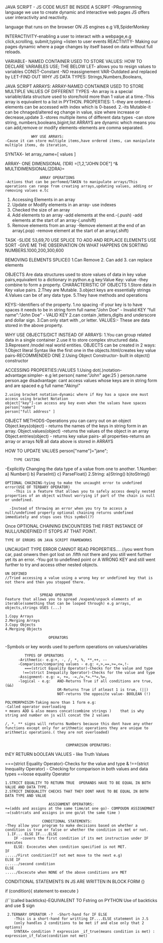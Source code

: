 JAVA SCRIPT -
JS CODE MUST BE INSIDE A SCRIPT <SCRIPT>INSIDE HERE JS CODE </SCRIPT>
    -PRogramming language  we use to create dynamic and interactive web pages 
JS offers user interactivity and reactivity.

language that runs on the browser ON JS engines e.g V8,SpiderMonkey

INTERACTIVITY-enabling a user to interact with a webpage,e.g click,scrolling, submit,typing =listen to user events
REACTIVITY- Making our pages dynamic where a page changes by itself based on data without full reloads.

VARIABLE- NAMED CONTAINER USED TO STORE VALUES: 
HOW TO DECLARE VARIABLES USE; THE BELOW 
            LET- allows you to resign values to variables 
            CONST-Constant -NO reassignement
            VAR-Outdated and replaced by LET-FIND OUT WHY
JS DATA TYPES: Strings,Numbers,Booleans,

JAVA SCRIPT ARRAYS:
ARRAY-NAMED CONTAINER USED TO STORE MULTIPLE VALUES OF DIFFERENT TYPES 
    -An array is a special variable/data structure used to store/hold more than 1 value at a time.-This array is equivalent to a list in PYTHON.
        PROPERTIES:
            1.-they are ordered.-elements can be accessed with index which is 0-based.
            2.-its Mutable-it can be chnaged/altered eg change in value, size where increase or decrease,update
            3.-stores multiple items of different data types -can store string, numbers,booleans,bigint,list
ARRAYS are dynamic which means you can add,remove or modify elements-elements are comma separated.


                WHY USE ARRAYS:
    -Cause it can store multiple items,have ordered items, can manipulate multiple items, do iteration,

SYNTAX- let array_name=[ values ]    

ARRAY- ONE DIMENSIONAL (1DR) =[1,2,"JOHN DOE"]
^& MULTIDIMENSIONAL(2DRA)=

                    ARRAY OPERATIONS
    -Actions that can be perfomed/TAKEN to manipulate arrays/This operations can range from creating arrays,updating values, adding or removing values e.tc        
   1. Accessing Elements in an array      
   2. Update or Modify elements in an array- use indexes
   3. Checked the size of an array
   4. Add elements to an array
            -add elements at the end.-(.push)
            -add elements at the start of an array-(.unshift)
   5. Remove elements from an array
            -Remove element at the end of an array(.pop)
            -remove element at the start of an array(.shift)     

TASK -SLIDE 53,69,70 
USE SPLICE TO ADD AND REPLACE ELEMENTS
USE SORT -GIVE ME THE OBSERVATION ON WHAT HAPPENS ON SORTING NUMBERS.1000,200,300,600          


REMOVING ELEMENTS SPLICE()
    1.Can Remove
    2. Can add 
    3. can replace elements



OBJECTS
    Are data structures used to store values of data in key value pairs,equivalent to a dictionary in python.e.g key:Value
Key: value -they combine to form a property.
CHARACTERISTIC OF OBJECTS
        1.Store data in Key value pairs.
        2.They are Mutable.
        3.object keys are essentially strings
        4.Values can be of any data type.
        5.They have methods and operations 

KEYS:-Identifiers of the property.
        1.no spacing
            -if your key is to have spaces it needs to be in string form
            full name:"John Doe" - Invalid KEY
            "full name":"John Doe"   - VALID KEY
        2.can contain ,letters,digits and underscore and dollar sign.
        3.Can only start with _or letter.
VALUES:- These are data stored in the above property.


WHY USE OBJECTS/DICT INSTEAD OF ARRAYS:
    1.You can group related data in a single container
    2.use it to store complex structured data.
    3.Represent /model real world entities.
OBJECTS can be created in 2 ways:
    1.Object literal Syntax like the first one in the objects.html/creates key value pairs-RECOMMENDED ONE
    2.Using Object Constructor- built in object() constructor

ACCESSING PROPERTIES:/VALUES 
    1.Using dot(.)notation-
    advantage:simpler-
    e.g let person{
        name:"John"
        age:25
    }
    person.name
    person.age
    disadvantage: cant access values whose keys are in string form and are spaced e.g full name:"Akinyi"


    2.using bracket notation-dynamic where if Key has a space one must access using bracket Notation
    object["key"]-can access any key even when the values have spaces
    person["name"]
    person["full address" ]


OBJECT METHODS-Operations you can carry out on an object
Object.keys(object)  - returns the names of the keys in string form in an array.
Object.values(object) -returns the values of the object in an array
Object.entries(object) - returns key value pairs- all properties-returns an array or arrays
N/B all data above is stored in ARRAYS


HOW TO UPDATE VALUES 
        person["name"]="jane";

        TYPE CASTING 
-Explicitly Changing the data type of a value from one to another.
    1.Number:
        a} Number()
        b} ParseInt()
        c} ParseFloat()
    2.String:
    a}String()
    b}toString()     


    OPTIONAL CHAINING-tying to make the uncaught error to undefined error(USE OF TERBARY OPERATOR)
        -This is a feature that allows you to safely access deeply nested properties of an object without worrying if part of the chain is null or undefined.

      -Instead of throwing an error when you try to access a null/undefined property optional chaining returns undefined immediately and stops uses this symbol(?)  

   Once OPTIONAL CHAINING ENCOUNTERS THE FIRST INSTANCE OF NULL/UNDEFINED IT STOPS AT THAT POINT.   

    TYPE OF ERRORS ON JAVA SCRIPT FRAMEWORKS 
   UNCAUGHT TYPE ERROR CANNOT READ PROPERTIES....
   //you went from car, past onwers then got lost on .fifth not there and you still went further yet its an error.
    -You got to undefined point or A WRONG KEY and still went further to try and access other nested objects.

    UN DEFINED
    //Tried accessing a value using a wrong key or undefined key that is not there and then you stopped there.


                    SPREAD OPERATOR
    Feature that allows you to spread /expand/unpack elements of an iterable(something that can be looped through) e.g arrays, objects,strings USES (...)
         
    1.Copy Arrays
    2.Merging Arrays 
    3.Copy Objects
    4.Merging Objects       

                        OPERATORS
-Symbols or key words used to perform operations on values/variables

             TYPES OF OPERATORS 
          -Arithmetic- e.g:+, -, /, *, %, **,++, --
          -Comparison/comparing values - e.g: <,>,==,>=,<=,!- 
             ===(strict Equality Operator)-Checks for the value and type 
            !==(strict Inequality Operator)-Checks for the value and type 
          -Assignment- e.g: =, +=, -=,/=,*=.**=,%=,
          -logical - e.g:   AND-Returns True if all conditions are true, (&&)
                            OR-Returns True if atleast 1 is true, (||) 
                            NOT-returns the opposite value- BOOLEAN (!)      

    POLYMORPHISIM-Taking more than 1 form e.g:
    -Called operator overloading
    + means ADD & also means concat(combine strings )    that is why string and number on js will concat the 2 values 

    /, *, ** signs will returns Numbers because this dont have any other functions except only for arithmetic operations they are unique to arithmetic operations.( they are not overloaded)


                                COMPARISON OPERATORS:
thEY RETURN bOOLEAN VALUES - like Truth Values

===(strict Equality Operator)-Checks for the value and type & !==(strict Inequality Operator)
        - Checking for comparison in both values and data types 
        ==loose equality Operator

    1.STRICT EQUALITY TO RETURN TRUE  OPERANDS HAVE TO BE EQUAL IN BOTH VALUE AND DATA TYPE. 
    2.STRICT INEQUALITY CHECKS THAT THEY DONT HAVE TO BE EQUAL IN BOTH DATA TYPE AND VALUE

                        ASSIGNMENT OPERATORS:
    +=(adds and assigns at the same time/at one go)- COMPOUDN ASSIGNEMNET
    -=(subtrcats and assigns in one go/at the same time ) 

                     CONDITIONAL STATEMENTS:
    -They allow your program to make decisions based on whether a condition is true or false or whether the condition is met or not.
     1.IF... ELSE IF....ELSE
        IF -covers the first condition if its met instruction under IF  executes
        ELSE: Excecutes when condition specified is not MET.
    IF
    ...../First condition(If not met move to the next e.g)
    ELSE IF
    ....../second condition
    ELSE
    ...../Excecute when NONE of the above conditions are MET    
CONDITIONAL STATEMENTS IN JS ARE WRITTEN IN BLOCK FORM
{}

if (condition){
    statement to execute
}

//``(called backticks)-EQUIVALENT TO Fstring on PYTHON Use of backticks and use $ sign

     2.TERNARY OPERATOR -?  -Short-hand for IF ELSE                
        -This is a short-hand for writting IF....ELSE statement in J.S
        (only handles 2 conditions to be met if and else only that 2 options)
        SYNTAX= condition ? expression _if_true(means condition is met) : expression_if_false(condition not met)
